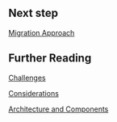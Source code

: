 

## Next step

[Migration Approach](migration-approach.md)

## Further Reading 

[Challenges](challenges.md)

[Considerations](considerations.md)

[Architecture and Components](architecture-and-components.md)
